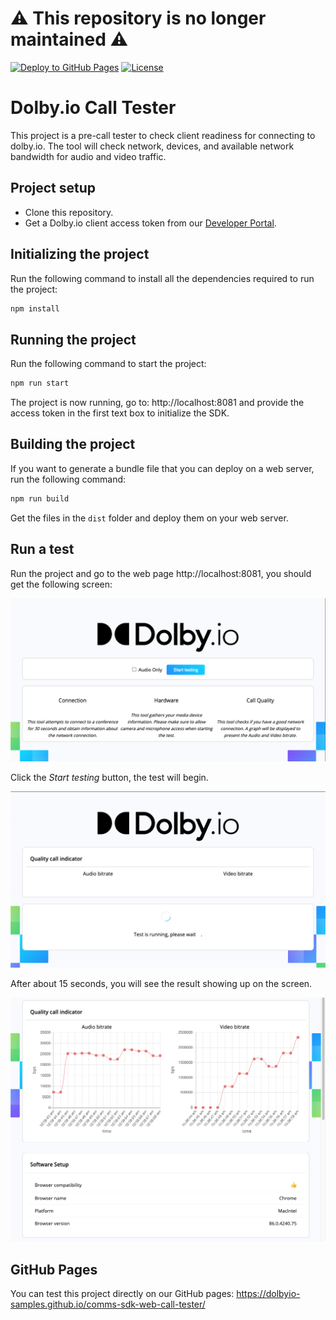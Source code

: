 # :warning: This repository is no longer maintained :warning:

[![Deploy to GitHub Pages](https://github.com/dolbyio-samples/comms-sdk-web-call-tester/actions/workflows/deploy-to-gh-pages.yml/badge.svg)](https://github.com/dolbyio-samples/comms-sdk-web-call-tester/actions/workflows/deploy-to-gh-pages.yml)
[![License](https://img.shields.io/github/license/dolbyio-samples/comms-sdk-web-call-tester)](LICENSE)

# Dolby.io Call Tester

This project is a pre-call tester to check client readiness for connecting to dolby<span>.io</span>. The tool will check network, devices, and available network bandwidth for audio and video traffic.

## Project setup

 - Clone this repository.
 - Get a Dolby<span>.io</span> client access token from our [Developer Portal](https://dolby.io/dashboard/).

## Initializing the project

Run the following command to install all the dependencies required to run the project:

```bash
npm install
```

## Running the project

Run the following command to start the project:

```bash
npm run start
```

The project is now running, go to: http://localhost:8081 and provide the access token in the first text box to initialize the SDK.

## Building the project

If you want to generate a bundle file that you can deploy on a web server, run the following command:

```bash
npm run build
```

Get the files in the `dist` folder and deploy them on your web server.

## Run a test

Run the project and go to the web page http://localhost:8081, you should get the following screen:

<p align="center">
<img src="images/welcome.png" alt="Dolby.io logo" title="Dolby.io logo" width="640"/>
</p>

Click the _Start testing_ button, the test will begin.

<p align="center">
<img src="images/test-running.png" alt="Dolby.io logo" title="Dolby.io logo" width="640"/>
</p>

After about 15 seconds, you will see the result showing up on the screen.

<p align="center">
<img src="images/test-result.png" alt="Dolby.io logo" title="Dolby.io logo" width="640"/>
</p>

## GitHub Pages

You can test this project directly on our GitHub pages: https://dolbyio-samples.github.io/comms-sdk-web-call-tester/
